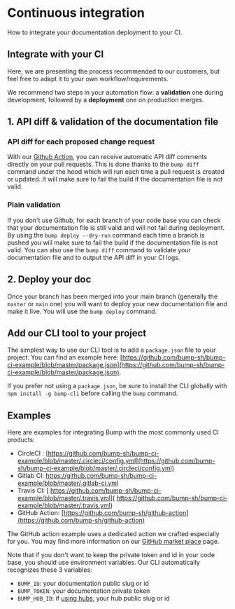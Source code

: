 # Continuous integration

How to integrate your documentation deployment to your CI.

## Integrate with your CI

Here, we are presenting the process recommended to our customers, but feel free to adapt it to your own workflow/requirements.

We recommend two steps in your automation flow: a **validation** one during development, followed by a **deployment** one on production merges.

## 1. API diff & validation of the documentation file

### API diff for each proposed change request

With our [Github Action](github-actions.md), you can receive automatic API diff comments directly on your pull requests. This is done thanks to the `bump diff` command under the hood which will run each time a pull request is created or updated. It will make sure to fail the build if the documentation file is not valid.

### Plain validation

If you don't use Github, for each branch of your code base you can check that your documentation file is still valid and will not fail during deployment. By using the `bump deploy --dry-run`  command each time a branch is pushed you will make sure to fail the build if the documentation file is not valid. You can also use the `bump diff` command to validate your documentation file and to output the API diff in your CI logs.

## 2. Deploy your doc

Once your branch has been merged into your main branch (generally the `master` or `main` one) you will want to deploy your new documentation file and make it live. You will use the `bump deploy` command.

## Add our CLI tool to your project

The simplest way to use our CLI tool is to add a `package.json` file to your project. You can find an example here: [https://github.com/bump-sh/bump-ci-example/blob/master/package.json](https://github.com/bump-sh/bump-ci-example/blob/master/package.json).

If you prefer not using a `package.json`, be sure to install the CLI globally with `npm install -g bump-cli` before calling the `bump`  command.

## Examples

Here are examples for integrating Bump with the most commonly used CI products:

- CircleCI : [https://github.com/bump-sh/bump-ci-example/blob/master/.circleci/config.yml](https://github.com/bump-sh/bump-ci-example/blob/master/.circleci/config.yml)
- Gitlab CI: [https://github.com/bump-sh/bump-ci-example/blob/master/.gitlab-ci.yml ](https://github.com/bump-sh/bump-ci-example/blob/master/.gitlab-ci.yml )
- Travis CI: [ https://github.com/bump-sh/bump-ci-example/blob/master/.travis.yml]( https://github.com/bump-sh/bump-ci-example/blob/master/.travis.yml)
- GitHub Action: [https://github.com/bump-sh/github-action](https://github.com/bump-sh/github-action)

The GitHub action example uses a dedicated action we crafted especially for you. You may find more information on our [GitHub market place](https://github.com/marketplace/actions/api-documentation-on-bump) page.

Note that if you don't want to keep the private token and id in your code base, you should use environment variables. Our CLI automatically recognizes these 3 variables:

- `BUMP_ID`: your documentation public slug or id
- `BUMP_TOKEN`: your documentation private token
- `BUMP_HUB_ID`: if [using hubs](https://help.bump.sh/hubs), your hub public slug or id



